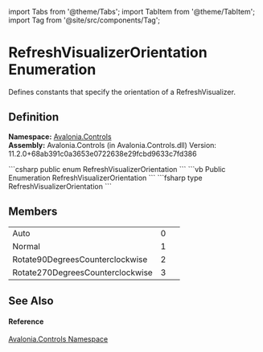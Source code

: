 import Tabs from '@theme/Tabs'; 
import TabItem from '@theme/TabItem'; 
import Tag from '@site/src/components/Tag'; 

# RefreshVisualizerOrientation Enumeration


Defines constants that specify the orientation of a RefreshVisualizer.



## Definition
**Namespace:** <a href="N_Avalonia_Controls">Avalonia.Controls</a>  
**Assembly:** Avalonia.Controls (in Avalonia.Controls.dll) Version: 11.2.0+68ab391c0a3653e0722638e29fcbd9633c7fd386

<Tabs groupId="api-code-preview">
<TabItem value="csharp" label="C#">
```csharp
public enum RefreshVisualizerOrientation
```
</TabItem>
<TabItem value="vb" label="VB">
```vb
Public Enumeration RefreshVisualizerOrientation
```
</TabItem>
<TabItem value="fsharp" label="F#">
```fsharp
type RefreshVisualizerOrientation
```
</TabItem>
</Tabs>



## Members
<table>
<tr>
<td>Auto</td>
<td>0</td>
<td> </td>
</tr>
<tr>
<td>Normal</td>
<td>1</td>
<td> </td>
</tr>
<tr>
<td>Rotate90DegreesCounterclockwise</td>
<td>2</td>
<td> </td>
</tr>
<tr>
<td>Rotate270DegreesCounterclockwise</td>
<td>3</td>
<td> </td>
</tr>
</table>

## See Also


#### Reference
<a href="N_Avalonia_Controls">Avalonia.Controls Namespace</a>  
